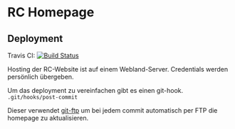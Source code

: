 
# RC Homepage

## Deployment

Travis CI: [![Build Status][travis-master]][travis-url]


Hosting der RC-Website ist auf einem Webland-Server. Credentials werden persönlich übergeben.

Um das deployment zu vereinfachen gibt es einen git-hook.
`.git/hooks/post-commit`

Dieser verwendet [git-ftp](https://github.com/git-ftp/git-ftp) um bei jedem commit automatisch per FTP die homepage zu aktualisieren.

[travis-master]: https://travis-ci.org/andreschaefer/rc.svg?branch=master
[travis-url]: https://travis-ci.org/andreschaefer/rc
